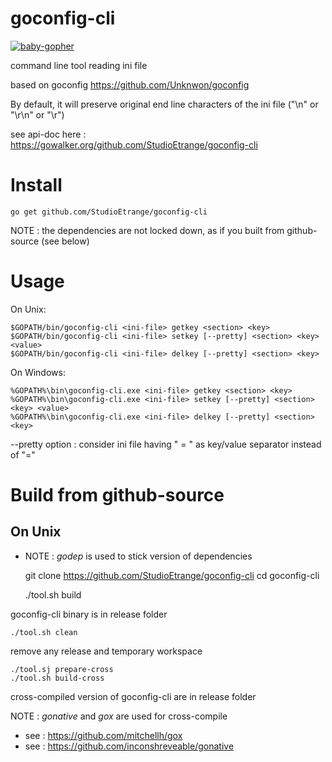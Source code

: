 # goconfig-cli

[![baby-gopher](https://raw.github.com/drnic/babygopher-site/gh-pages/images/babygopher-logo-small.png)](http://www.babygopher.org)

command line tool reading ini file

based on goconfig https://github.com/Unknwon/goconfig

By default, it will preserve original end line characters of the ini file ("\n" or "\r\n" or "\r")

see api-doc here : https://gowalker.org/github.com/StudioEtrange/goconfig-cli

# Install

	go get github.com/StudioEtrange/goconfig-cli

NOTE : the dependencies are not locked down, as if you built from github-source (see below)

# Usage

On Unix:


	$GOPATH/bin/goconfig-cli <ini-file> getkey <section> <key>
	$GOPATH/bin/goconfig-cli <ini-file> setkey [--pretty] <section> <key> <value>
	$GOPATH/bin/goconfig-cli <ini-file> delkey [--pretty] <section> <key> 


On Windows:

	%GOPATH%\bin\goconfig-cli.exe <ini-file> getkey <section> <key>
	%GOPATH%\bin\goconfig-cli.exe <ini-file> setkey [--pretty] <section> <key> <value>
	%GOPATH%\bin\goconfig-cli.exe <ini-file> delkey [--pretty] <section> <key>

--pretty option : consider ini file having " = " as key/value separator instead of "="


# Build from github-source


## On Unix

* NOTE : _godep_ is used to stick version of dependencies

	git clone https://github.com/StudioEtrange/goconfig-cli
	cd goconfig-cli

	./tool.sh build

goconfig-cli binary is in release folder

	./tool.sh clean

remove any release and temporary workspace

	./tool.sj prepare-cross
	./tool.sh build-cross

cross-compiled version of goconfig-cli are in release folder

NOTE : _gonative_ and _gox_ are used for cross-compile
* see : https://github.com/mitchellh/gox
* see : https://github.com/inconshreveable/gonative
